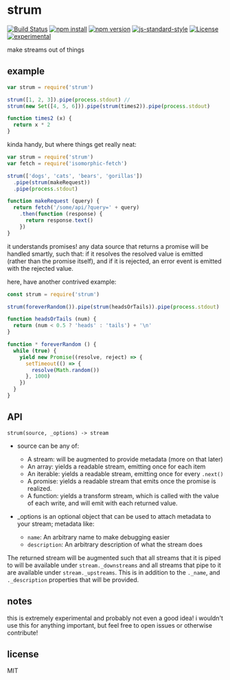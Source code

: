 # strum

[![Build Status](http://img.shields.io/travis/jarofghosts/strum.svg?style=flat-square)](https://travis-ci.org/jarofghosts/strum)
[![npm install](http://img.shields.io/npm/dm/strum.svg?style=flat-square)](https://www.npmjs.org/package/strum)
[![npm version](https://img.shields.io/npm/v/strum.svg?style=flat-square)](https://www.npmjs.org/package/strum)
[![js-standard-style](https://img.shields.io/badge/code%20style-standard-brightgreen.svg?style=flat-square)](https://github.com/feross/standard)
[![License](https://img.shields.io/npm/l/strum.svg?style=flat-square)](https://github.com/jarofghosts/strum/blob/master/LICENSE)
[![experimental](http://badges.github.io/stability-badges/dist/experimental.svg)](http://github.com/badges/stability-badges)

make streams out of things

## example

```javascript
var strum = require('strum')

strum([1, 2, 3]).pipe(process.stdout) //
strum(new Set([4, 5, 6])).pipe(strum(times2)).pipe(process.stdout)

function times2 (x) {
  return x * 2
}
```

kinda handy, but where things get really neat:

```javascript
var strum = require('strum')
var fetch = require('isomorphic-fetch')

strum(['dogs', 'cats', 'bears', 'gorillas'])
  .pipe(strum(makeRequest))
  .pipe(process.stdout)

function makeRequest (query) {
  return fetch('/some/api/?query=' + query)
    .then(function (response) {
      return response.text()
    })
}
```

it understands promises! any data source that returns a promise will be
handled smartly, such that: if it resolves the resolved value is emitted
(rather than the promise itself), and if it is rejected, an error event is
emitted with the rejected value.

here, have another contrived example:

```javascript
const strum = require('strum')

strum(foreverRandom()).pipe(strum(headsOrTails)).pipe(process.stdout)

function headsOrTails (num) {
  return (num < 0.5 ? 'heads' : 'tails') + '\n'
}

function * foreverRandom () {
  while (true) {
    yield new Promise((resolve, reject) => {
      setTimeout(() => {
        resolve(Math.random())
      }, 1000)
    })
  }
}
```

## API

`strum(source, _options) -> stream`

* source can be any of:
  - A stream: will be augmented to provide metadata (more on that later)
  - An array: yields a readable stream, emitting once for each item
  - An iterable: yields a readable stream, emitting once for every `.next()`
  - A promise: yields a readable stream that emits once the promise is realized.
  - A function: yields a transform stream, which is called with the value of
    each write, and will emit with each returned value.

* _options is an optional object that can be used to attach metadata to your
  stream; metadata like:
  - `name`: An arbitrary name to make debugging easier
  - `description`: An arbitrary description of what the stream does

The returned stream will be augmented such that all streams that it is piped to
will be available under `stream._downstreams` and all streams that pipe to it
are available under `stream._upstreams`. This is in addition to the `._name`,
and `._description` properties that will be provided.

## notes

this is extremely experimental and probably not even a good idea! i wouldn't
use this for anything important, but feel free to open issues or otherwise
contribute!

## license

MIT
